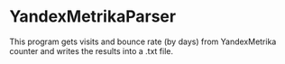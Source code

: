 # YandexMetrikaParser
This program gets visits and bounce rate (by days) from YandexMetrika counter and writes the results into a .txt file.
